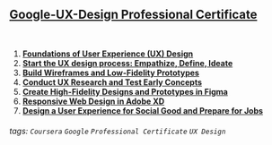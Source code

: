 ## [Google-UX-Design Professional Certificate](https://www.coursera.org/professional-certificates/google-ux-design)
<br>



1. [**Foundations of User Experience (UX) Design**](https://github.com/gcchen192/Google-UX-Design/blob/main/Course_1/README.md)
2. [**Start the UX design process: Empathize, Define, Ideate**]()
3. [**Build Wireframes and Low-Fidelity Prototypes**]()
4. [**Conduct UX Research and Test Early Concepts**]()
5. [**Create High-Fidelity Designs and Prototypes in Figma**]()
6. [**Responsive Web Design in Adobe XD**]()
7. [**Design a User Experience for Social Good and Prepare for Jobs**]()

###### tags: `Coursera` `Google` `Professional Certificate` `UX Design`
